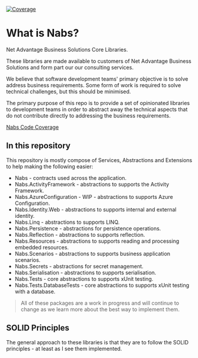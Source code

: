 [![Coverage](https://img.shields.io/badge/Coverage-Latest-blue)](https://net-advantage.github.io/Nabs/coverage)


# What is Nabs?
Net Advantage Business Solutions Core Libraries.

These libraries are made available to customers of Net Advantage Business Solutions and form part our our consulting services.

We believe that software development teams' primary objective is to solve address business requirements. Some form of work is required to solve technical challenges, but this should be minimised.

The primary purpose of this repo is to provide a set of opinionated libraries to development teams in order to abstract away the technical aspects that do not contribute directly to addressing the business requirements.

[Nabs Code Coverage](https://net-advantage.github.io/Nabs/coverage)

## In this repository

This repository is mostly compose of Services, Abstractions and Extensions to help making the following easier:

- Nabs - contracts used across the application.
- Nabs.ActivityFramework - abstractions to supports the Activity Framework.
- Nabs.AzureConfiguration - WIP - abstractions to supports Azure Configuration.
- Nabs.Identity.Web - abstractions to supports internal and external identity.
- Nabs.Linq - abstractions to supports LINQ.
- Nabs.Persistence - abstractions for persistence operations.
- Nabs.Reflection - abstractions to supports reflection.
- Nabs.Resources - abstractions to supports reading and processing embedded resources.
- Nabs.Scenarios - abstractions to supports business application scenarios.
- Nabs.Secrets - abstractions for secret management.
- Nabs.Serialisation - abstractions to supports serialisation.
- Nabs.Tests - core abstractions to supports xUnit testing.
- Nabs.Tests.DatabaseTests - core abstractions to supports xUnit testing with a database.

> All of these packages are a work in progress and will continue to change as we learn more about the best way to implement them.

## SOLID Principles

The general approach to these libraries is that they are to follow the SOLID principles - at least as I see them implemented.

